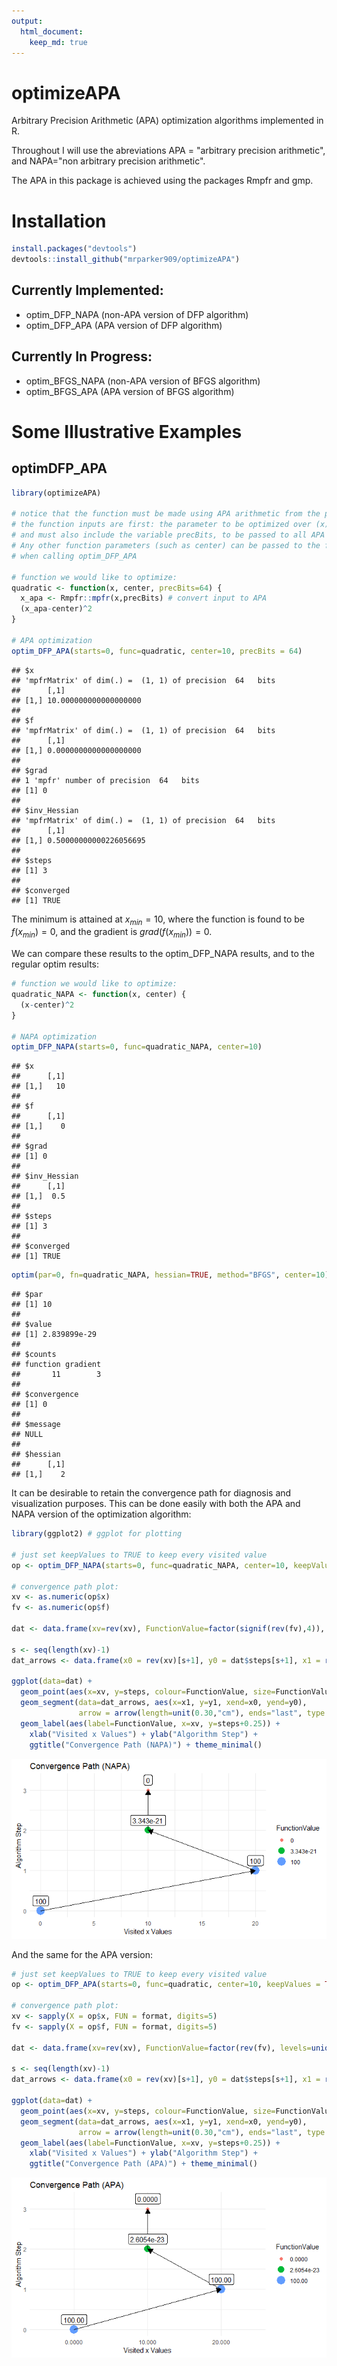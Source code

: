 ```yaml
---
output: 
  html_document:
    keep_md: true
---
```


# optimizeAPA
Arbitrary Precision Arithmetic (APA) optimization algorithms implemented in R.

Throughout I will use the abreviations APA = "arbitrary precision arithmetic", and NAPA="non arbitrary precision arithmetic".

The APA in this package is achieved using the packages Rmpfr and gmp.

# Installation


```r
install.packages("devtools")
devtools::install_github("mrparker909/optimizeAPA")
```

## Currently Implemented:

- optim_DFP_NAPA (non-APA version of DFP algorithm)
- optim_DFP_APA (APA version of DFP algorithm)

## Currently In Progress:

- optim_BFGS_NAPA (non-APA version of BFGS algorithm)
- optim_BFGS_APA (APA version of BFGS algorithm)

# Some Illustrative Examples

## optimDFP_APA


```r
library(optimizeAPA)

# notice that the function must be made using APA arithmetic from the package Rmpfr
# the function inputs are first: the parameter to be optimized over (x)
# and must also include the variable precBits, to be passed to all APA numbers.
# Any other function parameters (such as center) can be passed to the function
# when calling optim_DFP_APA

# function we would like to optimize:
quadratic <- function(x, center, precBits=64) {
  x_apa <- Rmpfr::mpfr(x,precBits) # convert input to APA
  (x_apa-center)^2
}

# APA optimization
optim_DFP_APA(starts=0, func=quadratic, center=10, precBits = 64)
```

```
## $x
## 'mpfrMatrix' of dim(.) =  (1, 1) of precision  64   bits 
##      [,1]                 
## [1,] 10.000000000000000000
## 
## $f
## 'mpfrMatrix' of dim(.) =  (1, 1) of precision  64   bits 
##      [,1]                 
## [1,] 0.0000000000000000000
## 
## $grad
## 1 'mpfr' number of precision  64   bits 
## [1] 0
## 
## $inv_Hessian
## 'mpfrMatrix' of dim(.) =  (1, 1) of precision  64   bits 
##      [,1]                  
## [1,] 0.50000000000226056695
## 
## $steps
## [1] 3
## 
## $converged
## [1] TRUE
```
The minimum is attained at $x_{min}=10$, where the function is found to be $f(x_{min})=0$, and the gradient is $grad(f(x_{min})) = 0$.

We can compare these results to the optim_DFP_NAPA results, and to the regular optim results: 


```r
# function we would like to optimize:
quadratic_NAPA <- function(x, center) {
  (x-center)^2
}

# NAPA optimization
optim_DFP_NAPA(starts=0, func=quadratic_NAPA, center=10)
```

```
## $x
##      [,1]
## [1,]   10
## 
## $f
##      [,1]
## [1,]    0
## 
## $grad
## [1] 0
## 
## $inv_Hessian
##      [,1]
## [1,]  0.5
## 
## $steps
## [1] 3
## 
## $converged
## [1] TRUE
```

```r
optim(par=0, fn=quadratic_NAPA, hessian=TRUE, method="BFGS", center=10)
```

```
## $par
## [1] 10
## 
## $value
## [1] 2.839899e-29
## 
## $counts
## function gradient 
##       11        3 
## 
## $convergence
## [1] 0
## 
## $message
## NULL
## 
## $hessian
##      [,1]
## [1,]    2
```

It can be desirable to retain the convergence path for diagnosis and visualization purposes. This can be done easily with both the APA and NAPA version of the optimization algorithm:


```r
library(ggplot2) # ggplot for plotting

# just set keepValues to TRUE to keep every visited value
op <- optim_DFP_NAPA(starts=0, func=quadratic_NAPA, center=10, keepValues = TRUE)

# convergence path plot:
xv <- as.numeric(op$x)
fv <- as.numeric(op$f)

dat <- data.frame(xv=rev(xv), FunctionValue=factor(signif(rev(fv),4)), steps=0:op$steps)

s <- seq(length(xv)-1)
dat_arrows <- data.frame(x0 = rev(xv)[s+1], y0 = dat$steps[s+1], x1 = rev(xv)[s], y1 = dat$steps[s])

ggplot(data=dat) + 
  geom_point(aes(x=xv, y=steps, colour=FunctionValue, size=FunctionValue)) +
  geom_segment(data=dat_arrows, aes(x=x1, y=y1, xend=x0, yend=y0), 
               arrow = arrow(length=unit(0.30,"cm"), ends="last", type = "closed")) +
  geom_label(aes(label=FunctionValue, x=xv, y=steps+0.25)) +
    xlab("Visited x Values") + ylab("Algorithm Step") +
    ggtitle("Convergence Path (NAPA)") + theme_minimal()
```

![](README_files/figure-html/unnamed-chunk-4-1.png)<!-- -->

And the same for the APA version:


```r
# just set keepValues to TRUE to keep every visited value
op <- optim_DFP_APA(starts=0, func=quadratic, center=10, keepValues = TRUE)

# convergence path plot:
xv <- sapply(X = op$x, FUN = format, digits=5)
fv <- sapply(X = op$f, FUN = format, digits=5)

dat <- data.frame(xv=rev(xv), FunctionValue=factor(rev(fv), levels=unique(fv)), steps=0:op$steps)

s <- seq(length(xv)-1)
dat_arrows <- data.frame(x0 = rev(xv)[s+1], y0 = dat$steps[s+1], x1 = rev(xv)[s], y1 = dat$steps[s])

ggplot(data=dat) + 
  geom_point(aes(x=xv, y=steps, colour=FunctionValue, size=FunctionValue)) +
  geom_segment(data=dat_arrows, aes(x=x1, y=y1, xend=x0, yend=y0), 
               arrow = arrow(length=unit(0.30,"cm"), ends="last", type = "closed")) +
  geom_label(aes(label=FunctionValue, x=xv, y=steps+0.25)) +
    xlab("Visited x Values") + ylab("Algorithm Step") +
    ggtitle("Convergence Path (APA)") + theme_minimal()
```

![](README_files/figure-html/unnamed-chunk-5-1.png)<!-- -->
